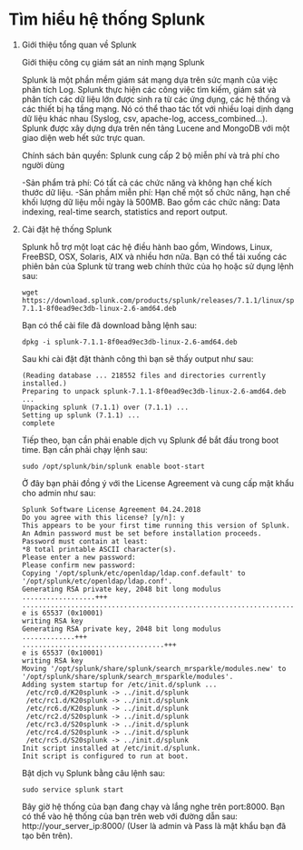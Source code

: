 # Tìm hiểu hệ thống Splunk 
1. Giới thiệu tổng quan về Splunk

   Giới thiệu công cụ giám sát an ninh mạng Splunk

      Splunk là một phần mềm giám sát mạng dựa trên sức mạnh của việc phân tích Log. Splunk thực hiện các công việc tìm kiếm, giám sát và phân tích các dữ liệu lớn được sinh ra từ các ứng dụng, các hệ thống và các thiết bị hạ tầng mạng. Nó có thể thao tác tốt với nhiều loại dịnh dạng dữ liệu khác nhau (Syslog, csv, apache-log, access_combined…). Splunk được xây dựng dựa trên nền tảng Lucene and MongoDB với một giao diện web hết sức trực quan.

   Chính sách bản quyền: Splunk cung cấp 2 bộ miễn phí và trả phí cho người dùng

      -Sản phẩm trả phí: Có tất cả các chức năng và không hạn chế kích thước dữ liệu.
      -Sản phầm miễn phí: Hạn chế một số chức năng, hạn chế khối lượng dữ liệu mỗi ngày là 500MB. Bao gồm các chức năng: Data indexing, real-time search, statistics and report output.


2. Cài đặt hệ thống Splunk
 
   Splunk hỗ trợ một loạt các hệ điều hành bao gồm, Windows, Linux, FreeBSD, OSX, Solaris, AIX và nhiều hơn nữa. Bạn có thể tải xuống các phiên bản của Splunk từ trang web chính thức của họ hoặc sử dụng lệnh sau:

       wget https://download.splunk.com/products/splunk/releases/7.1.1/linux/splunk-7.1.1-8f0ead9ec3db-linux-2.6-amd64.deb

   Bạn có thể cài file đã download bằng lệnh sau:

       dpkg -i splunk-7.1.1-8f0ead9ec3db-linux-2.6-amd64.deb

   Sau khi cài đặt đặt thành công thì bạn sẽ thấy output như sau:

       (Reading database ... 218552 files and directories currently installed.)
       Preparing to unpack splunk-7.1.1-8f0ead9ec3db-linux-2.6-amd64.deb ...
       Unpacking splunk (7.1.1) over (7.1.1) ...
       Setting up splunk (7.1.1) ...
       complete

   Tiếp theo, bạn cần phải enable dịch vụ Splunk để bắt đầu trong boot time. Bạn cần phải chạy lệnh sau:

       sudo /opt/splunk/bin/splunk enable boot-start

   Ở đây bạn phải đồng ý với the License Agreement và cung cấp mật khẩu cho admin như sau:

       Splunk Software License Agreement 04.24.2018
       Do you agree with this license? [y/n]: y
       This appears to be your first time running this version of Splunk.
       An Admin password must be set before installation proceeds.
       Password must contain at least:
       *8 total printable ASCII character(s).
       Please enter a new password: 
       Please confirm new password: 
       Copying '/opt/splunk/etc/openldap/ldap.conf.default' to '/opt/splunk/etc/openldap/ldap.conf'.
       Generating RSA private key, 2048 bit long modulus
       ..................+++
       ..............................................................................+++
       e is 65537 (0x10001)
       writing RSA key
       Generating RSA private key, 2048 bit long modulus
       .............+++
       ...................................+++
       e is 65537 (0x10001)
       writing RSA key
       Moving '/opt/splunk/share/splunk/search_mrsparkle/modules.new' to '/opt/splunk/share/splunk/search_mrsparkle/modules'.
       Adding system startup for /etc/init.d/splunk ...
        /etc/rc0.d/K20splunk -> ../init.d/splunk
        /etc/rc1.d/K20splunk -> ../init.d/splunk
        /etc/rc6.d/K20splunk -> ../init.d/splunk
        /etc/rc2.d/S20splunk -> ../init.d/splunk
        /etc/rc3.d/S20splunk -> ../init.d/splunk
        /etc/rc4.d/S20splunk -> ../init.d/splunk
        /etc/rc5.d/S20splunk -> ../init.d/splunk
       Init script installed at /etc/init.d/splunk.
       Init script is configured to run at boot.

   Bật dịch vụ Splunk bằng câu lệnh sau:

       sudo service splunk start

   Bây giờ hệ thống của bạn đang chạy và lắng nghe trên port:8000. Bạn có thể vào hệ thống của bạn trên web với đường dẫn sau: http://your_server_ip:8000/ (User là admin và Pass là mật khẩu bạn đã tạo bên trên).
   









   




   



